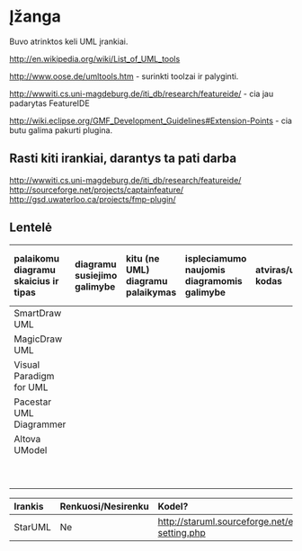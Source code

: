 # Įžanga #

Buvo atrinktos keli UML įrankiai.

http://en.wikipedia.org/wiki/List_of_UML_tools

http://www.oose.de/umltools.htm - surinkti toolzai ir palyginti.

http://wwwiti.cs.uni-magdeburg.de/iti_db/research/featureide/ - cia jau padarytas FeatureIDE

http://wiki.eclipse.org/GMF_Development_Guidelines#Extension-Points - cia butu galima pakurti plugina.

## Rasti kiti irankiai, darantys ta pati darba ##

http://wwwiti.cs.uni-magdeburg.de/iti_db/research/featureide/
http://sourceforge.net/projects/captainfeature/
http://gsd.uwaterloo.ca/projects/fmp-plugin/

## Lentelė ##

| palaikomu diagramu skaicius ir tipas | diagramu susiejimo galimybe | kitu (ne UML) diagramu palaikymas | ispleciamumo naujomis diagramomis galimybe | atviras/uzdaras kodas | galimybe issaugoti diagramas XML(XMI) formatu | galimybe generatuoti programavimo kalbu koda | suderinamumas su standartais | diagramu issaugojimas paveiksleliu formatu |
|:-------------------------------------|:----------------------------|:----------------------------------|:-------------------------------------------|:----------------------|:----------------------------------------------|:---------------------------------------------|:-----------------------------|:-------------------------------------------|
| SmartDraw UML |  |  |  |  |  |  |  |  |
| MagicDraw UML |  |  |  |  |  |  |  |  |
| Visual Paradigm for UML |  |  |  |  |  |  |  |  |
| Pacestar UML Diagrammer |  |  |  |  |  |  |  |  |
| Altova UModel |  |  |  |  |  |  |  |  |
|  |  |  |  |  |  |  |  |  |
|  |  |  |  |  |  |  |  |  |
|  |  |  |  |  |  |  |  |  |
|  |  |  |  |  |  |  |  |  |
|  |  |  |  |  |  |  |  |  |
|  |  |  |  |  |  |  |  |  |
|  |  |  |  |  |  |  |  |  |
|  |  |  |  |  |  |  |  |  |
|  |  |  |  |  |  |  |  |  |



| Irankis | Renkuosi/Nesirenku | Kodel? |
|:--------|:-------------------|:-------|
| StarUML | Ne |  http://staruml.sourceforge.net/en/development-setting.php|